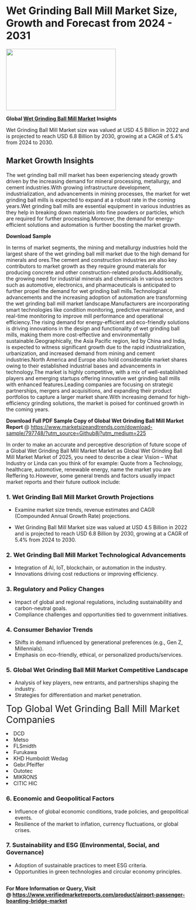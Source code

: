 <H1>Wet Grinding Ball Mill Market Size, Growth and Forecast from 2024 - 2031</H1><img class="aligncenter size-medium wp-image-584254" src="https://thirdeyenews.in/wp-content/uploads/2024/09/Global-Market-Research-300x168.jpeg" alt="" width="300" height="168" /><p><strong>Global&nbsp;<a href="https://www.marketsizeandtrends.com/download-sample/797748/?utm_source=Github8j?utm_medium=225">Wet Grinding Ball Mill Market</a> Insights</strong></p><p>Wet Grinding Ball Mill Market size was valued at USD 4.5 Billion in 2022 and is projected to reach USD 6.8 Billion by 2030, growing at a CAGR of 5.4% from 2024 to 2030.</p><p><h2>Market Growth Insights</h2> <p>The wet grinding ball mill market has been experiencing steady growth driven by the increasing demand for mineral processing, metallurgy, and cement industries.With growing infrastructure development, industrialization, and advancements in mining processes, the market for wet grinding ball mills is expected to expand at a robust rate in the coming years.Wet grinding ball mills are essential equipment in various industries as they help in breaking down materials into fine powders or particles, which are required for further processing.Moreover, the demand for energy-efficient solutions and automation is further boosting the market growth.</p> <p><strong>Download Sample</strong></p> <p>In terms of market segments, the mining and metallurgy industries hold the largest share of the wet grinding ball mill market due to the high demand for minerals and ores.The cement and construction industries are also key contributors to market growth as they require ground materials for producing concrete and other construction-related products.Additionally, the growing need for industrial minerals and chemicals in various sectors such as automotive, electronics, and pharmaceuticals is anticipated to further propel the demand for wet grinding ball mills.Technological advancements and the increasing adoption of automation are transforming the wet grinding ball mill market landscape.Manufacturers are incorporating smart technologies like condition monitoring, predictive maintenance, and real-time monitoring to improve mill performance and operational efficiency.The rising demand for energy-efficient and eco-friendly solutions is driving innovations in the design and functionality of wet grinding ball mills, making them more cost-effective and environmentally sustainable.Geographically, the Asia Pacific region, led by China and India, is expected to witness significant growth due to the rapid industrialization, urbanization, and increased demand from mining and cement industries.North America and Europe also hold considerable market shares owing to their established industrial bases and advancements in technology.The market is highly competitive, with a mix of well-established players and emerging startups offering innovative wet grinding ball mills with enhanced features.Leading companies are focusing on strategic partnerships, mergers and acquisitions, and expanding their product portfolios to capture a larger market share.With increasing demand for high-efficiency grinding solutions, the market is poised for continued growth in the coming years.</p> <p><span class=""><strong>Download Full PDF Sample Copy of Global Wet Grinding Ball Mill Market Report</strong> @ <a href="https://www.marketsizeandtrends.com/download-sample/797748/?utm_source=Github8j?utm_medium=225" target="_blank">https://www.marketsizeandtrends.com/download-sample/797748/?utm_source=Github8j?utm_medium=225</a></span></p><p>In order to make an accurate and perceptive description of future scope of a Global&nbsp;Wet Grinding Ball Mill Market Market as Global&nbsp;Wet Grinding Ball Mill Market Market of 2025, you need to describe a clear Vision &ndash; What Industry or Linda can you think of for example: Quote from a Technology, healthcare, automotive, renewable energy, name the market you are Reffering to.However, some general trends and factors usually impact market reports and their future outlook include:</p><h3>1.&nbsp;<strong>Wet Grinding Ball Mill Market Growth Projections</strong></h3><ul><li>Examine market size trends, revenue estimates and CAGR (Compounded Annual Growth Rate) projections.</li><li><p>Wet Grinding Ball Mill Market size was valued at USD 4.5 Billion in 2022 and is projected to reach USD 6.8 Billion by 2030, growing at a CAGR of 5.4% from 2024 to 2030.</p></li></ul><h3>2.&nbsp;<strong>Wet Grinding Ball Mill Market Technological Advancements</strong></h3><ul><li>Integration of AI, IoT, blockchain, or automation in the industry.</li><li>Innovations driving cost reductions or improving efficiency.</li></ul><h3>3.&nbsp;<strong>Regulatory and Policy Changes</strong></h3><ul><li>Impact of global and regional regulations, including sustainability and carbon-neutral goals.</li><li>Compliance challenges and opportunities tied to government initiatives.</li></ul><h3>4.&nbsp;<strong>Consumer Behavior Trends</strong></h3><ul><li>Shifts in demand influenced by generational preferences (e.g., Gen Z, Millennials).</li><li>Emphasis on eco-friendly, ethical, or personalized products/services.</li></ul><h3>5.&nbsp;<strong>Global Wet Grinding Ball Mill Market Competitive Landscape</strong></h3><ul><li>Analysis of key players, new entrants, and partnerships shaping the industry.</li><li>Strategies for differentiation and market penetration.</li></ul><p data-pm-slice="1 1 []"><span style="color: inherit; font-family: inherit; font-size: 25px;">Top Global Wet Grinding Ball Mill Market Companies</span></p><div class="" data-test-id=""><p><li>DCD</li><li> Metso</li><li> FLSmidth</li><li> Furukawa</li><li> KHD Humboldt Wedag</li><li> Gebr.Pfeiffer</li><li> Outotec</li><li> MIKRONS</li><li> CITIC HIC</li></p></div><h3>6.&nbsp;<strong>Economic and Geopolitical Factors</strong></h3><ul><li>Influence of global economic conditions, trade policies, and geopolitical events.</li><li>Resilience of the market to inflation, currency fluctuations, or global crises.</li></ul><h3>7.&nbsp;<strong>Sustainability and ESG (Environmental, Social, and Governance)</strong></h3><ul><li>Adoption of sustainable practices to meet ESG criteria.</li><li>Opportunities in green technologies and circular economy principles.</li></ul><h2><strong style="font-size: 14px;">For More Information or Query, Visit @&nbsp;</strong><a style="background-color: #ffffff; font-size: 14px;" href="https://www.marketsizeandtrends.com/report/wet-grinding-ball-mill-market/" target="_blank">https://www.verifiedmarketreports.com/product/airport-passenger-boarding-bridge-market</a></h2>